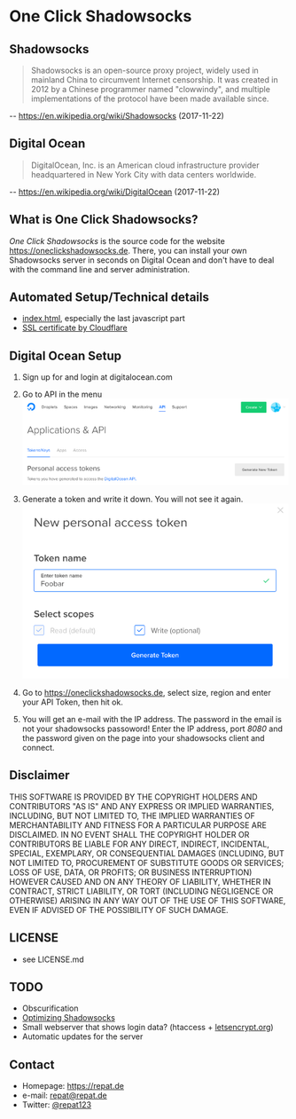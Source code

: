 # One Click Shadowsocks

## Shadowsocks

> Shadowsocks is an open-source proxy project, widely used in mainland China to circumvent Internet censorship. It was created in 2012 by a Chinese programmer named "clowwindy", and multiple implementations of the protocol have been made available since.

-- https://en.wikipedia.org/wiki/Shadowsocks (2017-11-22)

## Digital Ocean
> DigitalOcean, Inc. is an American cloud infrastructure provider headquartered in New York City with data centers worldwide.

-- https://en.wikipedia.org/wiki/DigitalOcean (2017-11-22)

## What is One Click Shadowsocks?

*One Click Shadowsocks* is the source code for the website https://oneclickshadowsocks.de. There, you can install your own Shadowsocks server in seconds on Digital Ocean and don't have to deal with the command line and server administration.

## Automated Setup/Technical details
* [index.html](https://github.com/repat/one-click-shadowsocks/blob/master/index.html), especially the last javascript part
* [SSL certificate by Cloudflare](https://support.cloudflare.com/hc/en-us/articles/200170516-How-do-I-add-SSL-to-my-site-)

## Digital Ocean Setup

1. Sign up for and login at digitalocean.com

2. Go to API in the menu
![GitHub Logo](/img/digitalocean-token1.png)

3. Generate a token and write it down. You will not see it again.
![GitHub Logo](/img/digitalocean-token2.png)

4. Go to https://oneclickshadowsocks.de, select size, region and enter your API Token, then hit ok.

5. You will get an e-mail with the IP address. The password in the email is not your shadowsocks passoword! Enter the IP address, port *8080* and the password given on the page into your shadowsocks client and connect.

## Disclaimer
THIS SOFTWARE IS PROVIDED BY THE COPYRIGHT HOLDERS AND CONTRIBUTORS "AS IS" AND ANY EXPRESS OR IMPLIED WARRANTIES, INCLUDING, BUT NOT LIMITED TO, THE IMPLIED WARRANTIES OF MERCHANTABILITY AND FITNESS FOR A PARTICULAR PURPOSE ARE DISCLAIMED. IN NO EVENT SHALL THE COPYRIGHT HOLDER OR CONTRIBUTORS BE LIABLE FOR ANY DIRECT, INDIRECT, INCIDENTAL, SPECIAL, EXEMPLARY, OR CONSEQUENTIAL DAMAGES (INCLUDING, BUT NOT LIMITED TO, PROCUREMENT OF SUBSTITUTE GOODS OR SERVICES; LOSS OF USE, DATA, OR PROFITS; OR BUSINESS INTERRUPTION) HOWEVER CAUSED AND ON ANY THEORY OF LIABILITY, WHETHER IN CONTRACT, STRICT LIABILITY, OR TORT (INCLUDING NEGLIGENCE OR OTHERWISE) ARISING IN ANY WAY OUT OF THE USE OF THIS SOFTWARE, EVEN IF ADVISED OF THE POSSIBILITY OF SUCH DAMAGE.

## LICENSE
* see LICENSE.md

## TODO
* Obscurification
* [Optimizing Shadowsocks](https://github.com/shadowsocks/shadowsocks/wiki/Optimizing-Shadowsocks)
* Small webserver that shows login data? (htaccess + [letsencrypt.org](https://letsencrypt.org "let's encrypt"))
* Automatic updates for the server

## Contact
* Homepage: https://repat.de
* e-mail: repat@repat.de
* Twitter: [@repat123](https://twitter.com/repat123 "repat123 on twitter")
